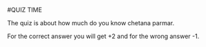 #QUIZ TIME

The quiz is about how much do you know chetana parmar.

For the correct answer you will get +2 and for the wrong answer -1.